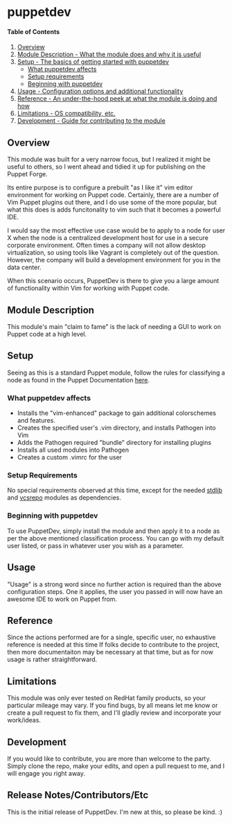 # puppetdev

#### Table of Contents

1. [Overview](#overview)
2. [Module Description - What the module does and why it is useful](#module-description)
3. [Setup - The basics of getting started with puppetdev](#setup)
    * [What puppetdev affects](#what-puppetdev-affects)
    * [Setup requirements](#setup-requirements)
    * [Beginning with puppetdev](#beginning-with-puppetdev)
4. [Usage - Configuration options and additional functionality](#usage)
5. [Reference - An under-the-hood peek at what the module is doing and how](#reference)
5. [Limitations - OS compatibility, etc.](#limitations)
6. [Development - Guide for contributing to the module](#development)

## Overview

This module was built for a very narrow focus, but I realized it might be useful to others, so I went ahead and tidied it up for publishing on the Puppet Forge.

Its entire purpose is to configure a prebuilt "as I like it" vim editor environment for working on Puppet code.  Certainly, there are a number of Vim Puppet plugins out there, and I do use some of the more popular, but what this does is adds funcitonality to vim such that it becomes a powerful IDE.

I would say the most effective use case would be to apply to a node for user X when the node is a centralized development host for use in a secure corporate environment.  Often times a company will not allow desktop virtualization, so using tools like Vagrant is completely out of the question.  However, the company will build a development environment for you in the data center.

When this scenario occurs, PuppetDev is there to give you a large amount of functionality within Vim for working with Puppet code.

## Module Description

This module's main "claim to fame" is the lack of needing a GUI to work on Puppet code at a high level.

## Setup

Seeing as this is a standard Puppet module, follow the rules for classifying a node as found in the Puppet Documentation [here](http://docs.puppetlabs.com/pe/latest/console_classes_groups_getting_started.html).

### What puppetdev affects

* Installs the "vim-enhanced" package to gain additional colorschemes and features.
* Creates the specified user's .vim directory, and installs Pathogen into Vim
* Adds the Pathogen required "bundle" directory for installing plugins
* Installs all used modules into Pathogen
* Creates a custom .vimrc for the user

### Setup Requirements

No special requirements observed at this time, except for the needed [stdlib](https://forge.puppetlabs.com/puppetlabs/stdlib) and [vcsrepo](https://forge.puppetlabs.com/puppetlabs/vcsrepo) modules as dependencies.

### Beginning with puppetdev

To use PuppetDev, simply install the module and then apply it to a node as per the above mentioned classification process.  You can go with my default user listed, or pass in whatever user you wish as a parameter.

## Usage

"Usage" is a strong word since no further action is required than the above configuration steps.  One it applies, the user you passed in will now have an awesome IDE to work on Puppet from.

## Reference

Since the actions performed are for a single, specific user, no exhaustive reference is needed at this time  If folks decide to contribute to the project, then more documentaiton may be necessary at that time, but as for now usage is rather straightforward.

## Limitations

This module was only ever tested on RedHat family products, so your particular mileage may vary.  If you find bugs, by all means let me know or create a pull request to fix them, and I'll gladly review and incorporate your work/ideas.

## Development

If you would like to contribute, you are more than welcome to the party.  Simply clone the repo, make your edits, and open a pull request to me, and I will engage you right away.

## Release Notes/Contributors/Etc

This is the initial release of PuppetDev.  I'm new at this, so please be kind.  :)
